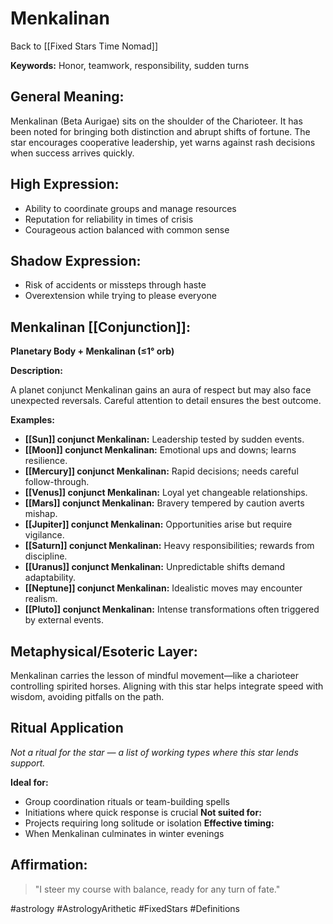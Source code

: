 # Menkalinan

Back to [[Fixed Stars Time Nomad]]

**Keywords:** Honor, teamwork, responsibility, sudden turns

## General Meaning:
Menkalinan (Beta Aurigae) sits on the shoulder of the Charioteer. It has been noted for bringing both distinction and abrupt shifts of fortune. The star encourages cooperative leadership, yet warns against rash decisions when success arrives quickly.

## High Expression:
- Ability to coordinate groups and manage resources
- Reputation for reliability in times of crisis
- Courageous action balanced with common sense

## Shadow Expression:
- Risk of accidents or missteps through haste
- Overextension while trying to please everyone

## Menkalinan [[Conjunction]]:

**Planetary Body + Menkalinan (≤1° orb)**

**Description:**

A planet conjunct Menkalinan gains an aura of respect but may also face unexpected reversals. Careful attention to detail ensures the best outcome.

**Examples:**
- **[[Sun]] conjunct Menkalinan:** Leadership tested by sudden events.
- **[[Moon]] conjunct Menkalinan:** Emotional ups and downs; learns resilience.
- **[[Mercury]] conjunct Menkalinan:** Rapid decisions; needs careful follow-through.
- **[[Venus]] conjunct Menkalinan:** Loyal yet changeable relationships.
- **[[Mars]] conjunct Menkalinan:** Bravery tempered by caution averts mishap.
- **[[Jupiter]] conjunct Menkalinan:** Opportunities arise but require vigilance.
- **[[Saturn]] conjunct Menkalinan:** Heavy responsibilities; rewards from discipline.
- **[[Uranus]] conjunct Menkalinan:** Unpredictable shifts demand adaptability.
- **[[Neptune]] conjunct Menkalinan:** Idealistic moves may encounter realism.
- **[[Pluto]] conjunct Menkalinan:** Intense transformations often triggered by external events.

## Metaphysical/Esoteric Layer:
Menkalinan carries the lesson of mindful movement—like a charioteer controlling spirited horses. Aligning with this star helps integrate speed with wisdom, avoiding pitfalls on the path.

## Ritual Application
*Not a ritual for the star — a list of working types where this star lends support.*

**Ideal for:**
- Group coordination rituals or team-building spells
- Initiations where quick response is crucial
**Not suited for:**
- Projects requiring long solitude or isolation
**Effective timing:**
- When Menkalinan culminates in winter evenings

## Affirmation:

> "I steer my course with balance, ready for any turn of fate."


#astrology #AstrologyArithetic #FixedStars #Definitions
